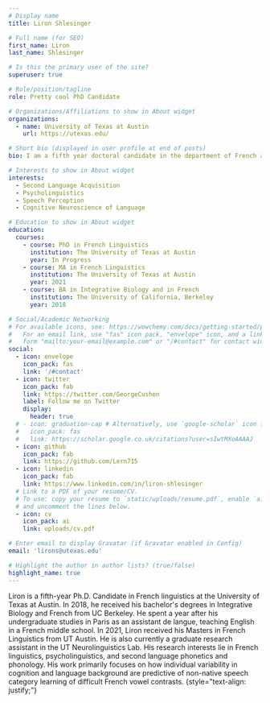 ```yaml
---
# Display name
title: Liron Shlesinger

# Full name (for SEO)
first_name: Liron
last_name: Shlesinger

# Is this the primary user of the site?
superuser: true

# Role/position/tagline
role: Pretty cool PhD Candidate

# Organizations/Affiliations to show in About widget
organizations:
  - name: University of Texas at Austin
    url: https://utexas.edu/

# Short bio (displayed in user profile at end of posts)
bio: I am a fifth year doctoral candidate in the department of French and Italian studying second language acquisition and psycholinguistics. I am also a research assistant in the UT Neurolinguistics Lab where I use neuroscience methods to understand how human adults learn to categorize new speech sounds.

# Interests to show in About widget
interests:
  - Second Language Acquisition
  - Psycholinguistics
  - Speech Perception
  - Cognitive Neuroscience of Language

# Education to show in About widget
education:
  courses:
    - course: PhD in French Linguistics
      institution: The University of Texas at Austin
      year: In Progress
    - course: MA in French Linguistics
      institution: The University of Texas at Austin
      year: 2021
    - course: BA in Integrative Biology and in French
      institution: The University of California, Berkeley
      year: 2018

# Social/Academic Networking
# For available icons, see: https://wowchemy.com/docs/getting-started/page-builder/#icons
#   For an email link, use "fas" icon pack, "envelope" icon, and a link in the
#   form "mailto:your-email@example.com" or "/#contact" for contact widget.
social:
  - icon: envelope
    icon_pack: fas
    link: '/#contact'
  - icon: twitter
    icon_pack: fab
    link: https://twitter.com/GeorgeCushen
    label: Follow me on Twitter
    display:
      header: true
  # - icon: graduation-cap # Alternatively, use `google-scholar` icon from `ai` icon pack
  #   icon_pack: fas
  #   link: https://scholar.google.co.uk/citations?user=sIwtMXoAAAAJ
  - icon: github
    icon_pack: fab
    link: https://github.com/Lern715
  - icon: linkedin
    icon_pack: fab
    link: https://www.linkedin.com/in/liron-shlesinger
  # Link to a PDF of your resume/CV.
  # To use: copy your resume to `static/uploads/resume.pdf`, enable `ai` icons in `params.yaml`,
  # and uncomment the lines below.
  - icon: cv
    icon_pack: ai
    link: uploads/cv.pdf

# Enter email to display Gravatar (if Gravatar enabled in Config)
email: 'lirons@utexas.edu'

# Highlight the author in author lists? (true/false)
highlight_name: true
---
```


Liron is a fifth-year Ph.D. Candidate in French linguistics at the University of Texas at Austin. In 2018, he received his bachelor's degrees in Integrative Biology and French from UC Berkeley. He spent a year after his undergraduate studies in Paris as an assistant de langue, teaching English in a French middle school. In 2021, Liron received his Masters in French Linguistics from UT Austin. He is also currently a graduate research assistant in the UT Neurolinguistics Lab. His research interests lie in French linguistics, psycholinguistics, and second language phonetics and phonology. His work primarily focuses on how individual variability in cognition and language background are predictive of non-native speech category learning of difficult French vowel contrasts.
{style="text-align: justify;"}
